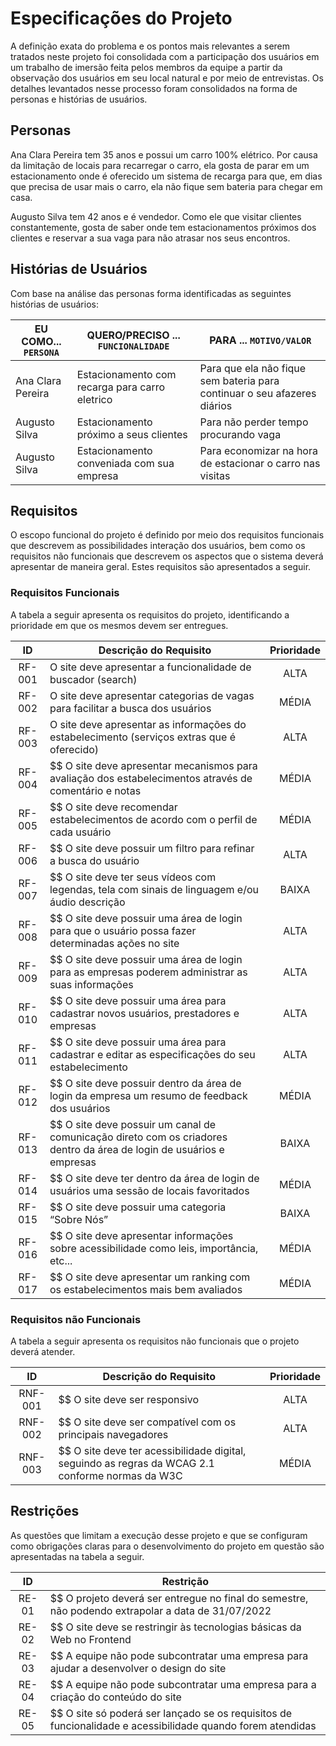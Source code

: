 # Especificações do Projeto

A definição exata do problema e os pontos mais relevantes a serem tratados neste projeto foi consolidada com a participação dos usuários em um trabalho de imersão feita pelos membros da equipe a partir da observação dos usuários em seu local natural e por meio de entrevistas. Os detalhes levantados nesse processo foram consolidados na forma de personas e histórias de usuários. 

## Personas

Ana Clara Pereira tem 35 anos e possui um carro 100% elétrico. Por causa da limitação de locais para recarregar o carro, ela gosta de parar em um estacionamento onde é oferecido um sistema de recarga para que, em dias que precisa de usar mais o carro, ela não fique sem bateria para chegar em casa.

Augusto Silva tem 42 anos e é vendedor. Como ele que visitar clientes constantemente, gosta de saber onde tem estacionamentos próximos dos clientes e reservar a sua vaga para não atrasar nos seus encontros.


## Histórias de Usuários

Com base na análise das personas forma identificadas as seguintes histórias de usuários:

|EU COMO... `PERSONA`| QUERO/PRECISO ... `FUNCIONALIDADE` |PARA ... `MOTIVO/VALOR`                 |
|--------------------|------------------------------------|----------------------------------------|
| Ana Clara Pereira  |	Estacionamento com recarga para carro eletrico |	Para que ela não fique sem bateria para continuar o seu afazeres diários |
| Augusto Silva | Estacionamento próximo a seus clientes | Para não perder tempo procurando vaga |
| Augusto Silva | Estacionamento conveniada com sua empresa | Para economizar na hora de estacionar o carro nas visitas |


## Requisitos

O escopo funcional do projeto é definido por meio dos requisitos funcionais que descrevem as possibilidades interação dos usuários, bem como os requisitos não funcionais que descrevem os aspectos que o sistema deverá apresentar de maneira geral. Estes requisitos são apresentados a seguir.

### Requisitos Funcionais

A tabela a seguir apresenta os requisitos do projeto, identificando a prioridade em que os mesmos devem ser entregues. 

|ID        | Descrição do Requisito  | Prioridade |
|:----------:|-----------------------------------------|:----:|
| RF-001 | O site deve apresentar a funcionalidade de buscador (search) | ALTA | 
| RF-002 | O site deve apresentar categorias de vagas para facilitar a busca dos usuários | MÉDIA |
| RF-003 | O site deve apresentar as informações do estabelecimento (serviços extras que é oferecido) |ALTA |
| RF-004 | $$ O site deve apresentar mecanismos para avaliação dos estabelecimentos através de comentário e notas | MÉDIA |
| RF-005 | $$ O site deve recomendar estabelecimentos de acordo com o perfil de cada usuário | MÉDIA |
| RF-006 | $$ O site deve possuir um filtro para refinar a busca do usuário | ALTA |
| RF-007 | $$ O site deve ter seus vídeos com legendas, tela com sinais de linguagem e/ou áudio descrição | BAIXA |
| RF-008 | $$ O site deve possuir uma área de login para que o usuário possa fazer determinadas ações no site | ALTA |
| RF-009 | $$ O site deve possuir uma área de login para as empresas poderem administrar as suas informações | ALTA |
| RF-010 | $$ O site deve possuir uma área para cadastrar novos usuários, prestadores e empresas | ALTA |
| RF-011 | $$ O site deve possuir uma área para cadastrar e editar as especificações do seu estabelecimento | ALTA |
| RF-012 | $$ O site deve possuir dentro da área de login da empresa um resumo de feedback dos usuários | MÉDIA |
| RF-013 | $$ O site deve possuir um canal de comunicação direto com os criadores dentro da área de login de usuários e empresas | BAIXA |
| RF-014 | $$ O site deve ter dentro da área de login de usuários uma sessão de locais favoritados | MÉDIA |
| RF-015 | $$ O site deve possuir uma categoria “Sobre Nós” | BAIXA |
| RF-016 | $$ O site deve apresentar informações sobre acessibilidade como leis, importância, etc... | MÉDIA |
| RF-017 | $$ O site deve apresentar um ranking com os estabelecimentos mais bem avaliados | MÉDIA |

### Requisitos não Funcionais

A tabela a seguir apresenta os requisitos não funcionais que o projeto deverá atender.

|ID     | Descrição do Requisito  |Prioridade |
|:-------:|-------------------------|:----:|
|RNF-001| $$ O site deve ser responsivo | ALTA | 
|RNF-002| $$ O site deve ser compatível com os principais navegadores | ALTA | 
|RNF-003| $$ O site deve ter acessibilidade digital, seguindo as regras da WCAG 2.1 conforme normas da W3C | MÉDIA |

## Restrições

As questões que limitam a execução desse projeto e que se configuram como obrigações claras para o desenvolvimento do projeto em questão são apresentadas na tabela a seguir. 

|ID| Restrição                                             |
|:--:|-------------------------------------------------------|
|RE-01| $$ O projeto deverá ser entregue no final do semestre, não podendo extrapolar a data de 31/07/2022 |
|RE-02| $$ O site deve se restringir às tecnologias básicas da Web no Frontend |
|RE-03| $$ A equipe não pode subcontratar uma empresa para ajudar a desenvolver o design do site |
|RE-04| $$ A equipe não pode subcontratar uma empresa para a criação do conteúdo do site |
|RE-05| $$ O site só poderá ser lançado se os requisitos de funcionalidade e acessibilidade quando forem atendidas|
